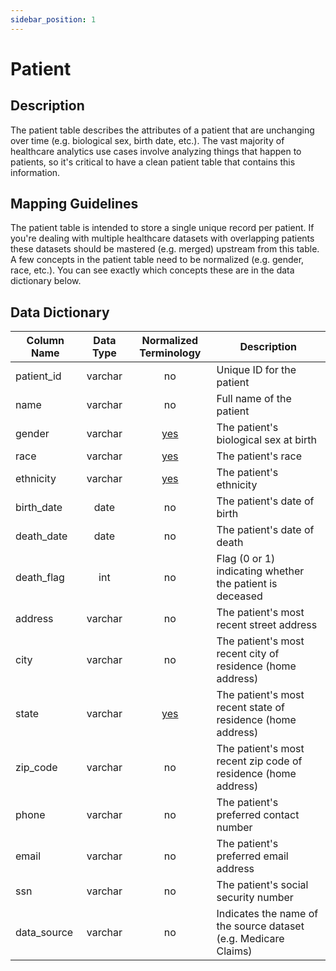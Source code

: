 ```yaml
---
sidebar_position: 1
---
```


# Patient

## Description
The patient table describes the attributes of a patient that are unchanging over time (e.g. biological sex, birth date, etc.).  The vast majority of healthcare analytics use cases involve analyzing things that happen to patients, so it's critical to have a clean patient table that contains this information.

## Mapping Guidelines
The patient table is intended to store a single unique record per patient.  If you're dealing with multiple healthcare datasets with overlapping patients these datasets should be mastered (e.g. merged) upstream from this table.  A few concepts in the patient table need to be normalized (e.g. gender, race, etc.).  You can see exactly which concepts these are in the data dictionary below.

## Data Dictionary
| Column Name | Data Type | Normalized Terminology | Description |
|---|:---:|:---:|---|
| patient_id | varchar | no | Unique ID for the patient |
| name | varchar | no |	Full name of the patient |
| gender | varchar | [yes](https://github.com/tuva-health/terminology/blob/main/terminology/gender.csv) | The patient's biological sex at birth |
| race | varchar | [yes](https://github.com/tuva-health/terminology/blob/main/terminology/race.csv) | The patient's race |
| ethnicity | varchar |	[yes](https://github.com/tuva-health/terminology/blob/main/terminology/ethnicity.csv) |	The patient's ethnicity |
| birth_date | date | no |	The patient's date of birth |
| death_date | date | no |	The patient's date of death |
| death_flag | int | no | Flag (0 or 1) indicating whether the patient is deceased |
| address |	varchar | no | The patient's most recent street address |
| city | varchar | no | The patient's most recent city of residence (home address) |
| state | varchar |	[yes](https://github.com/tuva-health/terminology/blob/main/terminology/state.csv) |	The patient's most recent state of residence (home address) |
| zip_code | varchar | no | The patient's most recent zip code of residence (home address) |
| phone | varchar | no | The patient's preferred contact number |
| email	| varchar | no | The patient's preferred email address |
| ssn |	varchar | no | The patient's social security number |
| data_source |	varchar	| no | Indicates the name of the source dataset (e.g. Medicare Claims) |